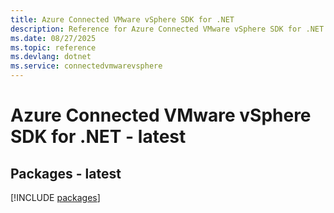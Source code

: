 ```yaml
---
title: Azure Connected VMware vSphere SDK for .NET
description: Reference for Azure Connected VMware vSphere SDK for .NET
ms.date: 08/27/2025
ms.topic: reference
ms.devlang: dotnet
ms.service: connectedvmwarevsphere
---
```

# Azure Connected VMware vSphere SDK for .NET - latest
## Packages - latest
[!INCLUDE [packages](connected-vmware-vsphere-index.md)]